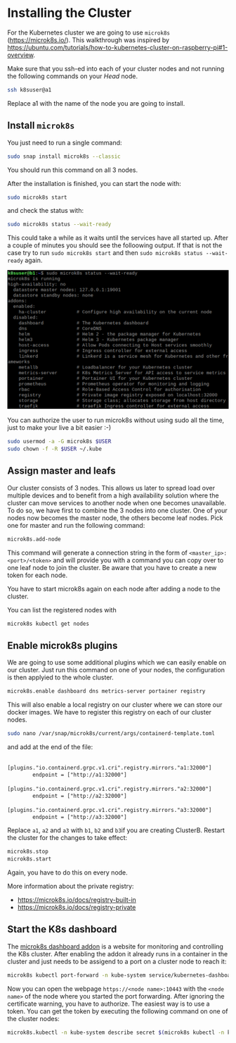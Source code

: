 # Installing the Cluster
For the Kubernetes cluster we are going to use `microk8s` (https://microk8s.io/). This walkthrough was inspired by https://ubuntu.com/tutorials/how-to-kubernetes-cluster-on-raspberry-pi#1-overview.

Make sure that you ssh-ed into each of your cluster nodes and not running the following commands on your _Head_ node.

```bash
ssh k8suser@a1
```
Replace a1 with the name of the node you are going to install.

## Install `microk8s`
You just need to run a single command:
  ```bash
  sudo snap install microk8s --classic
  ```

You should run this command on all 3 nodes.

After the installation is finished, you can start the node with:
  ```bash
  sudo microk8s start
  ```

and check the status with:
  ```bash
  sudo microk8s status --wait-ready
  ```

This could take a while as it waits until the services have all started up. 
After a couple of minutes you should see the folloowing output.
If that is not the case try to run `sudo microk8s start` and then `sudo microk8s status --wait-ready` again.

![Screenshot3](Screenshot3.png)

You can authorize the user to run microk8s without using sudo all the time, just to make your live a bit easier :-)
```bash
sudo usermod -a -G microk8s $USER
sudo chown -f -R $USER ~/.kube
```

## Assign master and leafs
Our cluster consists of 3 nodes. This allows us later to spread load over multiple devices and to benefit from a high availability solution where the cluster can move services to another node when one becomes unavailable.
To do so, we have first to combine the 3 nodes into one cluster.
One of your nodes now becomes the master node, the others become leaf nodes. Pick one for master and run the following command:
  ```bash
  microk8s.add-node
  ```
This command will generate a connection string in the form of `<master_ip>:<port>/<token>` and will provide you with a 
command you can copy over to one leaf node to join the cluster. Be aware that you have to create a new token for each node.

You have to start microk8s again on each node after adding a node to the cluster.

You can list the registered nodes with
  ```bash
microk8s kubectl get nodes
```

## Enable microk8s plugins
We are going to use some additional plugins which we can easily enable on our cluster. 
Just run this command on one of your nodes, the configuration is then applyied to the whole cluster.
```bash
microk8s.enable dashboard dns metrics-server portainer registry
```

This will also enable a local registry on our cluster where we can store our docker images.
We have to register this registry on each of our cluster nodes.

```bash
sudo nano /var/snap/microk8s/current/args/containerd-template.toml
```
and add at the end of the file:
```
      [plugins."io.containerd.grpc.v1.cri".registry.mirrors."a1:32000"]
        endpoint = ["http://a1:32000"]
      [plugins."io.containerd.grpc.v1.cri".registry.mirrors."a2:32000"]
        endpoint = ["http://a2:32000"]
      [plugins."io.containerd.grpc.v1.cri".registry.mirrors."a3:32000"]
        endpoint = ["http://a3:32000"]
```
Replace `a1`, `a2` and `a3` with `b1`, `b2` and `b3`if you are creating ClusterB.
Restart the cluster for the changes to take effect:

```bash
microk8s.stop
microk8s.start
```
Again, you have to do this on every node.

More information about the private registry:
* https://microk8s.io/docs/registry-built-in
* https://microk8s.io/docs/registry-private


## Start the K8s dashboard
The [microk8s dashboard addon](https://microk8s.io/docs/addon-dashboard) is a website for monitoring and controlling the K8s cluster. After enabling the addon it already runs in a container in the cluster and just needs to be assigend to a port on a cluster node to reach it:
```bash
microk8s kubectl port-forward -n kube-system service/kubernetes-dashboard 10443:443 --address 0.0.0.0
```
Now you can open the webpage `https://<node name>:10443` with the `<node name>` of the node where you started the port forwarding. 
After ignoring the certificate warning, you have to authorize. The easiest way is to use a token. You can get the token by executing the following command on one of the cluster nodes:
```bash
microk8s.kubectl -n kube-system describe secret $(microk8s kubectl -n kube-system get secret | grep default-token | cut -d " " -f1)
```



